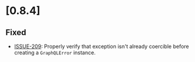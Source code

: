 # [0.8.4]

## Fixed
- [ISSUE-209](https://github.com/tartiflette/tartiflette/issues/209): Properly verify that exception isn't already coercible before creating a `GraphQLError` instance.
